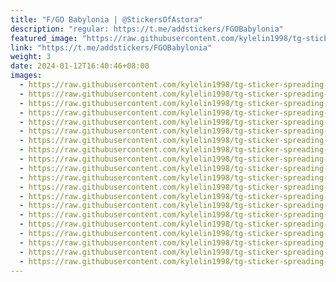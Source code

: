 ```yaml
---
title: "F/GO Babylonia | @StickersOfAstora"
description: "regular: https://t.me/addstickers/FGOBabylonia"
featured_image: "https://raw.githubusercontent.com/kylelin1998/tg-sticker-spreading-worldwide-images/main/img/9ff6ff3c-7cb8-448a-ab7f-e4bb8650f26e.jpg"
link: "https://t.me/addstickers/FGOBabylonia"
weight: 3
date: 2024-01-12T16:40:46+08:00
images:
  - https://raw.githubusercontent.com/kylelin1998/tg-sticker-spreading-worldwide-images/main/img/9ff6ff3c-7cb8-448a-ab7f-e4bb8650f26e.jpg
  - https://raw.githubusercontent.com/kylelin1998/tg-sticker-spreading-worldwide-images/main/img/ecf690b7-b34a-406a-bf49-c1b63383f6ee.jpg
  - https://raw.githubusercontent.com/kylelin1998/tg-sticker-spreading-worldwide-images/main/img/9b278543-8ec4-4af9-b1c8-3a6b0a41143a.jpg
  - https://raw.githubusercontent.com/kylelin1998/tg-sticker-spreading-worldwide-images/main/img/316fe447-e21a-4272-af20-6aa8a517686c.jpg
  - https://raw.githubusercontent.com/kylelin1998/tg-sticker-spreading-worldwide-images/main/img/9e990d48-4c17-4298-b398-fc0a7cff0594.jpg
  - https://raw.githubusercontent.com/kylelin1998/tg-sticker-spreading-worldwide-images/main/img/8984570b-4092-4347-abb7-138a1ea1137e.jpg
  - https://raw.githubusercontent.com/kylelin1998/tg-sticker-spreading-worldwide-images/main/img/6f605d71-01f5-437b-9aca-6da253712bea.jpg
  - https://raw.githubusercontent.com/kylelin1998/tg-sticker-spreading-worldwide-images/main/img/6ff080e9-b51c-4574-988a-5b9bbb44f15c.jpg
  - https://raw.githubusercontent.com/kylelin1998/tg-sticker-spreading-worldwide-images/main/img/19194dd7-8d83-4c95-a120-93450faf80ad.jpg
  - https://raw.githubusercontent.com/kylelin1998/tg-sticker-spreading-worldwide-images/main/img/aff31396-3092-4b9f-8201-51d396b74ba9.jpg
  - https://raw.githubusercontent.com/kylelin1998/tg-sticker-spreading-worldwide-images/main/img/2a21f169-e47e-44a1-b5a4-4cd9d908c41d.jpg
  - https://raw.githubusercontent.com/kylelin1998/tg-sticker-spreading-worldwide-images/main/img/cee91bb6-7557-46f6-8131-875121b1b01e.jpg
  - https://raw.githubusercontent.com/kylelin1998/tg-sticker-spreading-worldwide-images/main/img/db430e2c-5736-4109-9405-bb9000dfd088.jpg
  - https://raw.githubusercontent.com/kylelin1998/tg-sticker-spreading-worldwide-images/main/img/85eb1245-3d10-444f-8b36-190de329b54b.jpg
  - https://raw.githubusercontent.com/kylelin1998/tg-sticker-spreading-worldwide-images/main/img/a014cb6d-550f-4b93-b72e-f20443fd322e.jpg
  - https://raw.githubusercontent.com/kylelin1998/tg-sticker-spreading-worldwide-images/main/img/0cac6bbf-f47a-4477-bdbd-b4584b045b15.jpg
  - https://raw.githubusercontent.com/kylelin1998/tg-sticker-spreading-worldwide-images/main/img/a4c2acc9-49c8-4c6d-b3ef-dd63ad35a4b6.jpg
  - https://raw.githubusercontent.com/kylelin1998/tg-sticker-spreading-worldwide-images/main/img/f9eda80e-b1fe-414a-9efd-cacb95f13367.jpg
  - https://raw.githubusercontent.com/kylelin1998/tg-sticker-spreading-worldwide-images/main/img/6e566d6e-efc1-4d6a-bb8f-fae594805bf5.jpg
  - https://raw.githubusercontent.com/kylelin1998/tg-sticker-spreading-worldwide-images/main/img/160ae705-18aa-49e5-9122-c1465c0495a8.jpg
---
```

